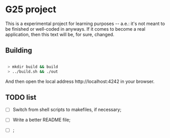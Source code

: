 
# G25 project

This is a experimental project for learning purposes -- a.e.: it's not meant to be finished or well-coded in anyways. If it comes to become a real application, then this text will be, for sure, changed.

## Building

```bash

 > mkdir build && build
 > ../build.sh && ./out

```

And then open the local address http://localhost:4242 in your browser.

## TODO list

 - [ ] Switch from shell scripts to makefiles, if necessary;
 - [ ] Write a better README file;
 - [ ] ;


